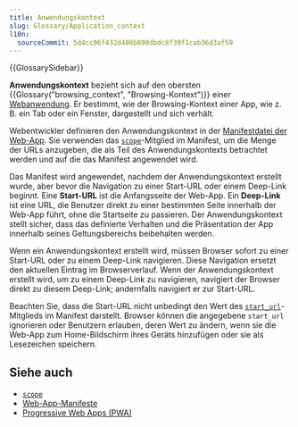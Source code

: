 ```yaml
---
title: Anwendungskontext
slug: Glossary/Application_context
l10n:
  sourceCommit: 5d4cc96f432d408b898dbdc8f39f1cab36d3af59
---
```


{{GlossarySidebar}}

**Anwendungskontext** bezieht sich auf den obersten {{Glossary("browsing_context", "Browsing-Kontext")}} einer [Webanwendung](/de/docs/Web/Progressive_web_apps).
Er bestimmt, wie der Browsing-Kontext einer App, wie z. B. ein Tab oder ein Fenster, dargestellt und sich verhält.

Webentwickler definieren den Anwendungskontext in der [Manifestdatei der Web-App](/de/docs/Web/Manifest).
Sie verwenden das [`scope`](/de/docs/Web/Manifest/scope)-Mitglied im Manifest, um die Menge der URLs anzugeben, die als Teil des Anwendungskontexts betrachtet werden und auf die das Manifest angewendet wird.

Das Manifest wird angewendet, nachdem der Anwendungskontext erstellt wurde, aber bevor die Navigation zu einer Start-URL oder einem Deep-Link beginnt.
Eine **Start-URL** ist die Anfangsseite der Web-App.
Ein **Deep-Link** ist eine URL, die Benutzer direkt zu einer bestimmten Seite innerhalb der Web-App führt, ohne die Startseite zu passieren.
Der Anwendungskontext stellt sicher, dass das definierte Verhalten und die Präsentation der App innerhalb seines Geltungsbereichs beibehalten werden.

Wenn ein Anwendungskontext erstellt wird, müssen Browser sofort zu einer Start-URL oder zu einem Deep-Link navigieren.
Diese Navigation ersetzt den aktuellen Eintrag im Browserverlauf.
Wenn der Anwendungskontext erstellt wird, um zu einem Deep-Link zu navigieren, navigiert der Browser direkt zu diesem Deep-Link; andernfalls navigiert er zur Start-URL.

Beachten Sie, dass die Start-URL nicht unbedingt den Wert des [`start_url`](/de/docs/Web/Manifest/start_url)-Mitglieds im Manifest darstellt. Browser können die angegebene `start_url` ignorieren oder Benutzern erlauben, deren Wert zu ändern, wenn sie die Web-App zum Home-Bildschirm ihres Geräts hinzufügen oder sie als Lesezeichen speichern.

## Siehe auch

- [`scope`](/de/docs/Web/Manifest/scope)
- [Web-App-Manifeste](/de/docs/Web/Manifest)
- [Progressive Web Apps (PWA)](/de/docs/Web/Progressive_web_apps)
